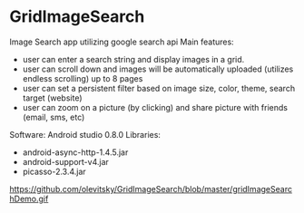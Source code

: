 GridImageSearch
===============

Image Search app utilizing google search api
Main features:
- user can enter a search string and display images in a grid. 
- user can scroll down and images will be automatically uploaded (utilizes endless scrolling) up to 8 pages
- user can set a persistent filter based on image size, color, theme, search target (website)
- user can zoom on a picture (by clicking) and share picture with friends (email, sms, etc)

Software: Android studio 0.8.0
Libraries:
- android-async-http-1.4.5.jar
- android-support-v4.jar
- picasso-2.3.4.jar

https://github.com/olevitsky/GridImageSearch/blob/master/gridImageSearchDemo.gif
